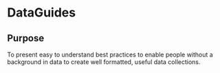 # DataGuides

## Purpose

To present easy to understand best practices to enable people without a background in data to create well formatted, useful data collections.
